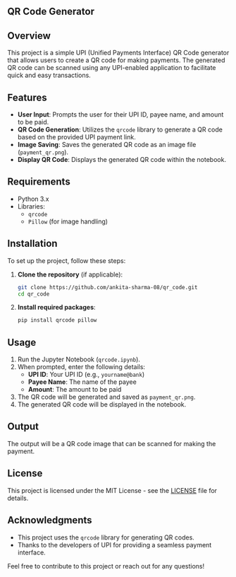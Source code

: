 ## QR Code Generator

## Overview
This project is a simple UPI (Unified Payments Interface) QR Code generator that allows users to create a QR code for making payments. The generated QR code can be scanned using any UPI-enabled application to facilitate quick and easy transactions.

## Features
- **User  Input**: Prompts the user for their UPI ID, payee name, and amount to be paid.
- **QR Code Generation**: Utilizes the `qrcode` library to generate a QR code based on the provided UPI payment link.
- **Image Saving**: Saves the generated QR code as an image file (`payment_qr.png`).
- **Display QR Code**: Displays the generated QR code within the notebook.

## Requirements
- Python 3.x
- Libraries:
  - `qrcode`
  - `Pillow` (for image handling)

## Installation
To set up the project, follow these steps:

1. **Clone the repository** (if applicable):
   ```bash
   git clone https://github.com/ankita-sharma-08/qr_code.git
   cd qr_code
   ```

2. **Install required packages**:
   ```bash
   pip install qrcode pillow
   ```

## Usage
1. Run the Jupyter Notebook (`qrcode.ipynb`).
2. When prompted, enter the following details:
   - **UPI ID**: Your UPI ID (e.g., `yourname@bank`)
   - **Payee Name**: The name of the payee
   - **Amount**: The amount to be paid
3. The QR code will be generated and saved as `payment_qr.png`.
4. The generated QR code will be displayed in the notebook.

## Output
The output will be a QR code image that can be scanned for making the payment.

## License
This project is licensed under the MIT License - see the [LICENSE](LICENSE) file for details.

## Acknowledgments
- This project uses the `qrcode` library for generating QR codes.
- Thanks to the developers of UPI for providing a seamless payment interface. 

Feel free to contribute to this project or reach out for any questions!
